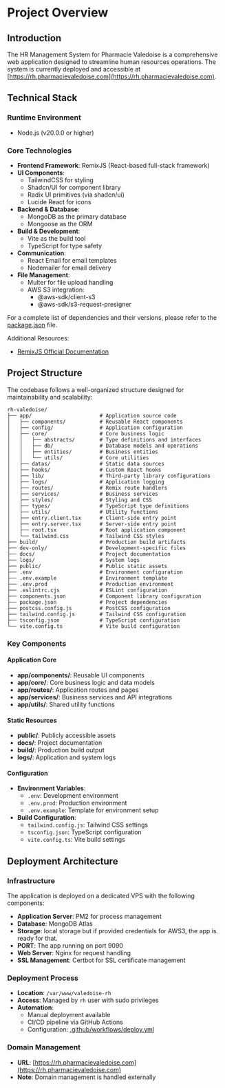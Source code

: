 # Project Overview

## Introduction

The HR Management System for Pharmacie Valedoise is a comprehensive web application designed to streamline human resources operations. The system is currently deployed and accessible at [https://rh.pharmacievaledoise.com](https://rh.pharmacievaledoise.com).

## Technical Stack

### Runtime Environment
- Node.js (v20.0.0 or higher)

### Core Technologies
- **Frontend Framework**: RemixJS (React-based full-stack framework)
- **UI Components**: 
  - TailwindCSS for styling
  - Shadcn/UI for component library
  - Radix UI primitives (via shadcn/ui)
  - Lucide React for icons
- **Backend & Database**:
  - MongoDB as the primary database
  - Mongoose as the ORM
- **Build & Development**:
  - Vite as the build tool
  - TypeScript for type safety
- **Communication**:
  - React Email for email templates
  - Nodemailer for email delivery
- **File Management**:
  - Multer for file upload handling
  - AWS S3 integration:
    - @aws-sdk/client-s3
    - @aws-sdk/s3-request-presigner

For a complete list of dependencies and their versions, please refer to the [package.json](../../package.json) file.

Additional Resources:
- [RemixJS Official Documentation](https://remix.run/)

## Project Structure

The codebase follows a well-organized structure designed for maintainability and scalability:

```
rh-valedoise/
├── app/                      # Application source code
│   ├── components/           # Reusable React components
│   ├── config/               # Application configuration
│   ├── core/                 # Core business logic
│   │   ├── abstracts/        # Type definitions and interfaces
│   │   ├── db/               # Database models and operations
│   │   ├── entities/         # Business entities
│   │   └── utils/            # Core utilities
│   ├── datas/                # Static data sources
│   ├── hooks/                # Custom React hooks
│   ├── lib/                  # Third-party library configurations
│   ├── logs/                 # Application logging
│   ├── routes/               # Remix route handlers
│   ├── services/             # Business services
│   ├── styles/               # Styling and CSS
│   ├── types/                # TypeScript type definitions
│   ├── utils/                # Utility functions
│   ├── entry.client.tsx      # Client-side entry point
│   ├── entry.server.tsx      # Server-side entry point
│   ├── root.tsx              # Root application component
│   └── tailwind.css          # Tailwind CSS styles
├── build/                    # Production build artifacts
├── dev-only/                 # Development-specific files
├── docs/                     # Project documentation
├── logs/                     # System logs
├── public/                   # Public static assets
├── .env                      # Environment configuration
├── .env.example              # Environment template
├── .env.prod                 # Production environment
├── .eslintrc.cjs             # ESLint configuration
├── components.json           # Component library configuration
├── package.json              # Project dependencies
├── postcss.config.js         # PostCSS configuration
├── tailwind.config.js        # Tailwind CSS configuration
├── tsconfig.json             # TypeScript configuration
└── vite.config.ts            # Vite build configuration
```

### Key Components

#### Application Core
- **app/components/**: Reusable UI components
- **app/core/**: Core business logic and data models
- **app/routes/**: Application routes and pages
- **app/services/**: Business services and API integrations
- **app/utils/**: Shared utility functions

#### Static Resources
- **public/**: Publicly accessible assets
- **docs/**: Project documentation
- **build/**: Production build output
- **logs/**: Application and system logs

#### Configuration
- **Environment Variables**:
  - `.env`: Development environment
  - `.env.prod`: Production environment
  - `.env.example`: Template for environment setup
- **Build Configuration**:
  - `tailwind.config.js`: Tailwind CSS settings
  - `tsconfig.json`: TypeScript configuration
  - `vite.config.ts`: Vite build settings

## Deployment Architecture

### Infrastructure
The application is deployed on a dedicated VPS with the following components:
- **Application Server**: PM2 for process management
- **Database**: MongoDB Atlas
- **Storage**: local storage but if provided credentials for AWS3, the app is ready for that.
- **PORT**: The app running on port 9090
- **Web Server**: Nginx for request handling
- **SSL Management**: Certbot for SSL certificate management

### Deployment Process
- **Location**: `/var/www/valedoise-rh`
- **Access**: Managed by `rh` user with sudo privileges
- **Automation**: 
  - Manual deployment available
  - CI/CD pipeline via GitHub Actions
  - Configuration: [.github/workflows/deploy.yml](../../.github/workflows/deploy.yml)

### Domain Management
- **URL**: [https://rh.pharmacievaledoise.com](https://rh.pharmacievaledoise.com)
- **Note**: Domain management is handled externally





